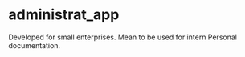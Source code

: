 # administrat_app
Developed for small enterprises. Mean to be used for intern Personal documentation.
